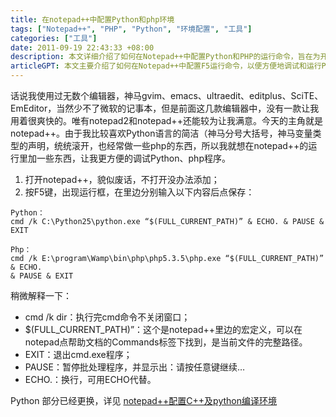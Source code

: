 ```yaml
---
title: 在notepad++中配置Python和php环境
tags: ["Notepad++", "PHP", "Python", "环境配置", "工具"]
categories: ["工具"]
date: 2011-09-19 22:43:33 +08:00
description: 本文详细介绍了如何在Notepad++中配置Python和PHP的运行命令，旨在为开发者提供更便捷的程序调试环境。
articleGPT: 本文主要介绍了如何在Notepad++中配置F5运行命令，以便方便地调试和运行Python和PHP程序。
---
```


话说我使用过无数个编辑器，神马gvim、emacs、ultraedit、editplus、SciTE、EmEditor，当然少不了微软的记事本，但是前面这几款编辑器中，没有一款让我用着很爽快的。唯有notepad2和notepad++还能较为让我满意。今天的主角就是notepad++。由于我比较喜欢Python语言的简洁（神马分号大括号，神马变量类型的声明，统统滚开，也经常做一些php的东西，所以我就想在notepad++的运行里加一些东西，让我更方便的调试Python、php程序。  

1. 打开notepad++，貌似废话，不打开没办法添加；  
2. 按F5键，出现运行框，在里边分别输入以下内容后点保存：

```
Python：
cmd /k C:\Python25\python.exe “$(FULL_CURRENT_PATH)” & ECHO. & PAUSE & EXIT

Php：
cmd /k E:\program\Wamp\bin\php\php5.3.5\php.exe “$(FULL_CURRENT_PATH)” & ECHO.
& PAUSE & EXIT
```

稍微解释一下：

  * cmd /k dir：执行完cmd命令不关闭窗口；
  * $(FULL_CURRENT_PATH)”：这个是notepad++里边的宏定义，可以在notepad点帮助文档的Commands标签下找到，是当前文件的完整路径。
  * EXIT：退出cmd.exe程序；
  * PAUSE：暂停批处理程序，并显示出：请按任意键继续…
  * ECHO.：换行，可用ECHO代替。

Python 部分已经更换，详见 [notepad++配置C++及python编译环境](/posts/2012/0513/npp-cpp-python)
